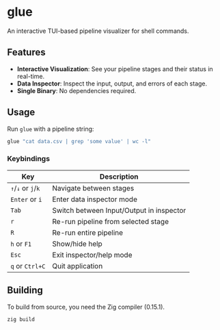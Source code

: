 # glue

An interactive TUI-based pipeline visualizer for shell commands.

## Features

- **Interactive Visualization**: See your pipeline stages and their status in real-time.
- **Data Inspector**: Inspect the input, output, and errors of each stage.
- **Single Binary**: No dependencies required.

## Usage

Run `glue` with a pipeline string:

```sh
glue "cat data.csv | grep 'some value' | wc -l"
```

### Keybindings

| Key             | Description                               |
| --------------- | ----------------------------------------- |
| `↑`/`↓` or `j`/`k` | Navigate between stages                   |
| `Enter` or `i`  | Enter data inspector mode                 |
| `Tab`           | Switch between Input/Output in inspector  |
| `r`             | Re-run pipeline from selected stage       |
| `R`             | Re-run entire pipeline                    |
| `h` or `F1`     | Show/hide help                            |
| `Esc`           | Exit inspector/help mode                  |
| `q` or `Ctrl+C` | Quit application                          |

## Building

To build from source, you need the Zig compiler (0.15.1).

```sh
zig build
```
